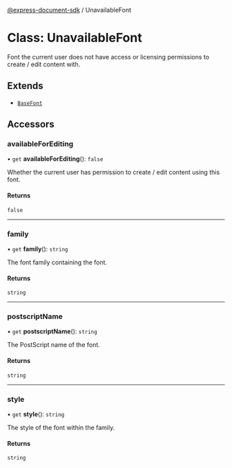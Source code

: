 [@express-document-sdk](../overview.md) / UnavailableFont

# Class: UnavailableFont

Font the current user does not have access or licensing permissions to create / edit content with.

## Extends

-   [`BaseFont`](base-font.md)

## Accessors

### availableForEditing

• `get` **availableForEditing**(): `false`

Whether the current user has permission to create / edit content using this font.

#### Returns

`false`

<hr />

### family

• `get` **family**(): `string`

The font family containing the font.

#### Returns

`string`

<hr />

### postscriptName

• `get` **postscriptName**(): `string`

The PostScript name of the font.

#### Returns

`string`

<hr />

### style

• `get` **style**(): `string`

The style of the font within the family.

#### Returns

`string`

